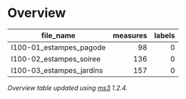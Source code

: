 

# Overview
|       file_name        |measures|labels|
|------------------------|-------:|-----:|
|l100-01_estampes_pagode |      98|     0|
|l100-02_estampes_soiree |     136|     0|
|l100-03_estampes_jardins|     157|     0|


*Overview table updated using [ms3](https://johentsch.github.io/ms3/) 1.2.4.*
